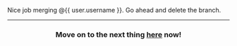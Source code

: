 Nice job merging @{{ user.username }}. Go ahead and delete the branch.

<hr>
<h3 align="center">Move on to the next thing <a href="{{ url }}">here</a> now!</h3>
